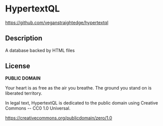 # HypertextQL

https://github.com/veganstraightedge/hypertextql

## Description

A database backed by HTML files

## License

**PUBLIC DOMAIN**

Your heart is as free as the air you breathe.
The ground you stand on is liberated territory.

In legal text, HypertextQL is dedicated to the public domain
using Creative Commons -- CC0 1.0 Universal.

https://creativecommons.org/publicdomain/zero/1.0
